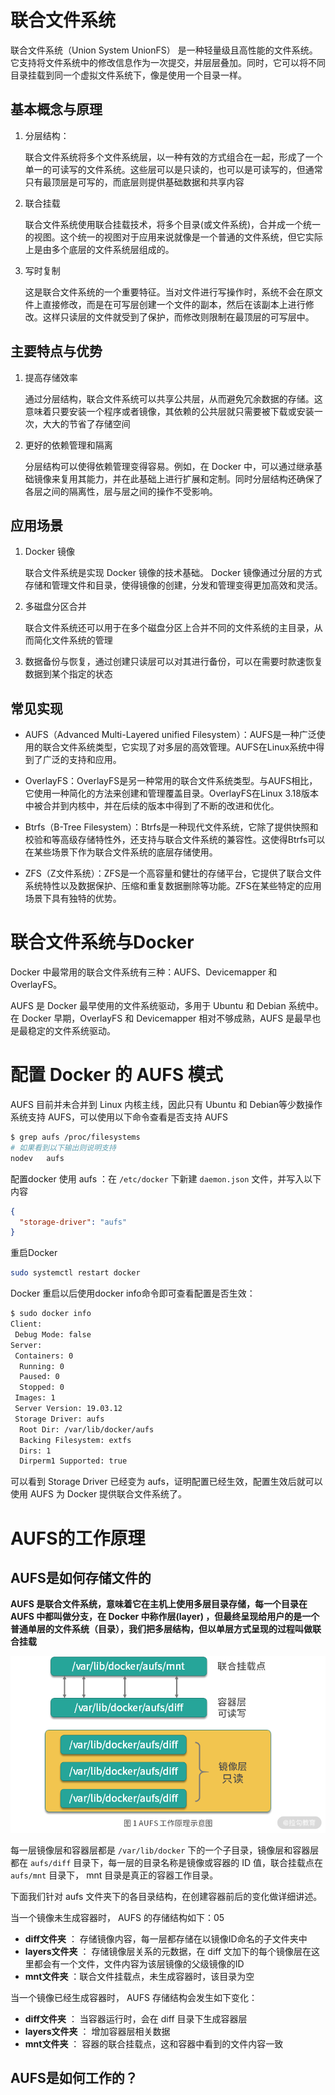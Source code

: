 
# 联合文件系统
联合文件系统（Union System UnionFS） 是一种轻量级且高性能的文件系统。它支持将文件系统中的修改信息作为一次提交，并层层叠加。同时，它可以将不同目录挂载到同一个虚拟文件系统下，像是使用一个目录一样。


## 基本概念与原理


1. 分层结构：
   
   联合文件系统将多个文件系统层，以一种有效的方式组合在一起，形成了一个单一的可读写的文件系统。这些层可以是只读的，也可以是可读写的，但通常只有最顶层是可写的，而底层则提供基础数据和共享内容

2. 联合挂载
   
   联合文件系统使用联合挂载技术，将多个目录(或文件系统)，合并成一个统一的视图。这个统一的视图对于应用来说就像是一个普通的文件系统，但它实际上是由多个底层的文件系统层组成的。

3. 写时复制
   
   这是联合文件系统的一个重要特征。当对文件进行写操作时，系统不会在原文件上直接修改，而是在可写层创建一个文件的副本，然后在该副本上进行修改。这样只读层的文件就受到了保护，而修改则限制在最顶层的可写层中。

## 主要特点与优势

1. 提高存储效率
   
   通过分层结构，联合文件系统可以共享公共层，从而避免冗余数据的存储。这意味着只要安装一个程序或者镜像，其依赖的公共层就只需要被下载或安装一次，大大的节省了存储空间

2. 更好的依赖管理和隔离
   
   分层结构可以使得依赖管理变得容易。例如，在 Docker 中，可以通过继承基础镜像来复用其能力，并在此基础上进行扩展和定制。同时分层结构还确保了各层之间的隔离性，层与层之间的操作不受影响。

## 应用场景

1. Docker 镜像
   
   联合文件系统是实现 Docker 镜像的技术基础。 Docker 镜像通过分层的方式存储和管理文件和目录，使得镜像的创建，分发和管理变得更加高效和灵活。

2. 多磁盘分区合并
   
   联合文件系统还可以用于在多个磁盘分区上合并不同的文件系统的主目录，从而简化文件系统的管理

3. 数据备份与恢复，通过创建只读层可以对其进行备份，可以在需要时款速恢复数据到某个指定的状态

## 常见实现

- AUFS（Advanced Multi-Layered unified Filesystem）：AUFS是一种广泛使用的联合文件系统类型，它实现了对多层的高效管理。AUFS在Linux系统中得到了广泛的支持和应用。
  
- OverlayFS：OverlayFS是另一种常用的联合文件系统类型。与AUFS相比，它使用一种简化的方法来创建和管理覆盖目录。OverlayFS在Linux 3.18版本中被合并到内核中，并在后续的版本中得到了不断的改进和优化。


- Btrfs（B-Tree Filesystem）：Btrfs是一种现代文件系统，它除了提供快照和校验和等高级存储特性外，还支持与联合文件系统的兼容性。这使得Btrfs可以在某些场景下作为联合文件系统的底层存储使用。
- ZFS（Z文件系统）：ZFS是一个高容量和健壮的存储平台，它提供了联合文件系统特性以及数据保护、压缩和重复数据删除等功能。ZFS在某些特定的应用场景下具有独特的优势。


# 联合文件系统与Docker


Docker 中最常用的联合文件系统有三种：AUFS、Devicemapper 和 OverlayFS。

AUFS 是 Docker 最早使用的文件系统驱动，多用于 Ubuntu 和 Debian 系统中。在 Docker 早期，OverlayFS 和 Devicemapper 相对不够成熟，AUFS 是最早也是最稳定的文件系统驱动。

# 配置 Docker 的 AUFS 模式


AUFS 目前并未合并到 Linux 内核主线，因此只有 Ubuntu 和 Debian等少数操作系统支持 AUFS，可以使用以下命令查看是否支持 AUFS
```bash
$ grep aufs /proc/filesystems
# 如果看到以下输出则说明支持
nodev   aufs
```

配置docker 使用 aufs ：在 `/etc/docker` 下新建 `daemon.json` 文件，并写入以下内容
```json
{
  "storage-driver": "aufs"
}
```
重启Docker
```bash
sudo systemctl restart docker
```

Docker 重启以后使用docker info命令即可查看配置是否生效：
```bash
$ sudo docker info
Client:
 Debug Mode: false
Server:
 Containers: 0
  Running: 0
  Paused: 0
  Stopped: 0
 Images: 1
 Server Version: 19.03.12
 Storage Driver: aufs
  Root Dir: /var/lib/docker/aufs
  Backing Filesystem: extfs
  Dirs: 1
  Dirperm1 Supported: true
```

可以看到 Storage Driver 已经变为 aufs，证明配置已经生效，配置生效后就可以使用 AUFS 为 Docker 提供联合文件系统了。

# AUFS的工作原理


## AUFS是如何存储文件的

**AUFS 是联合文件系统，意味着它在主机上使用多层目录存储，每一个目录在 AUFS 中都叫做分支，在 Docker 中称作层(layer) ，但最终呈现给用户的是一个普通单层的文件系统（目录），我们把多层结构，但以单层方式呈现的过程叫做联合挂载**

![alt text](image-25.png)

每一层镜像层和容器层都是 `/var/lib/docker` 下的一个子目录，镜像层和容器层都在 `aufs/diff` 目录下，每一层的目录名称是镜像或容器的 ID 值，联合挂载点在 `aufs/mnt` 目录下， mnt 目录是真正的容器工作目录。



下面我们针对 aufs 文件夹下的各目录结构，在创建容器前后的变化做详细讲述。

当一个镜像未生成容器时， AUFS 的存储结构如下：05

- **diff文件夹** ： 存储镜像内容，每一层都存储在以镜像ID命名的子文件夹中
- **layers文件夹** ： 存储镜像层关系的元数据，在 diff 文加下的每个镜像层在这里都会有一个文件，文件内容为该层镜像的父级镜像的ID
- **mnt文件夹** ：联合文件挂载点，未生成容器时，该目录为空


当一个镜像已经生成容器时， AUFS 存储结构会发生如下变化：

- **diff文件夹** ： 当容器运行时，会在 diff 目录下生成容器层
- **layers文件夹** ： 增加容器层相关数据
- **mnt文件夹** ： 容器的联合挂载点，这和容器中看到的文件内容一致
  

## AUFS是如何工作的？